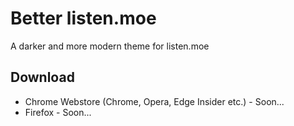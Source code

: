 # Better listen.moe
A darker and more modern theme for listen.moe

## Download
* Chrome Webstore (Chrome, Opera, Edge Insider etc.) - Soon...
* Firefox - Soon...